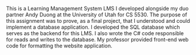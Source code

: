 This is a Learning Management System LMS I developed alongside my duo partner Andy Duong at the University of Utah for CS 5530. The purpose of this assignment was to prove, as a final project, that I understood and could implement a database application. I developed the SQL database which serves as the backend for this LMS. I also wrote the C# code responsible for reads and writes to the database. My professor provided front-end web code for formatting the website application.

